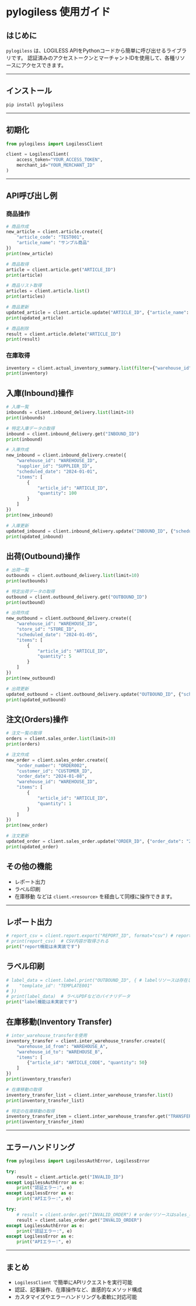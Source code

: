 # pylogiless 使用ガイド

## はじめに
`pylogiless` は、LOGILESS APIをPythonコードから簡単に呼び出せるライブラリです。
認証済みのアクセストークンとマーチャントIDを使用して、各種リソースにアクセスできます。

---

## インストール
```bash
pip install pylogiless
```

---

## 初期化
```python
from pylogiless import LogilessClient

client = LogilessClient(
    access_token="YOUR_ACCESS_TOKEN",
    merchant_id="YOUR_MERCHANT_ID"
)
```

---

## API呼び出し例

### 商品操作
```python
# 商品作成
new_article = client.article.create({
    "article_code": "TEST001",
    "article_name": "サンプル商品"
})
print(new_article)

# 商品取得
article = client.article.get("ARTICLE_ID")
print(article)

# 商品リスト取得
articles = client.article.list()
print(articles)

# 商品更新
updated_article = client.article.update("ARTICLE_ID", {"article_name": "新しい商品名"})
print(updated_article)

# 商品削除
result = client.article.delete("ARTICLE_ID")
print(result)
```

### 在庫取得
```python
inventory = client.actual_inventory_summary.list(filter={"warehouse_id": "YOUR_WAREHOUSE_ID"})
print(inventory)
```

## 入庫(Inbound)操作
```python
# 入庫一覧
inbounds = client.inbound_delivery.list(limit=10)
print(inbounds)

# 特定入庫データの取得
inbound = client.inbound_delivery.get("INBOUND_ID")
print(inbound)

# 入庫作成
new_inbound = client.inbound_delivery.create({
    "warehouse_id": "WAREHOUSE_ID",
    "supplier_id": "SUPPLIER_ID",
    "scheduled_date": "2024-01-01",
    "items": [
        {
            "article_id": "ARTICLE_ID",
            "quantity": 100
        }
    ]
})
print(new_inbound)

# 入庫更新
updated_inbound = client.inbound_delivery.update("INBOUND_ID", {"scheduled_date": "2024-01-15"})
print(updated_inbound)
```

## 出荷(Outbound)操作
```python
# 出荷一覧
outbounds = client.outbound_delivery.list(limit=10)
print(outbounds)

# 特定出荷データの取得
outbound = client.outbound_delivery.get("OUTBOUND_ID")
print(outbound)

# 出荷作成
new_outbound = client.outbound_delivery.create({
    "warehouse_id": "WAREHOUSE_ID",
    "store_id": "STORE_ID",
    "scheduled_date": "2024-01-05",
    "items": [
        {
            "article_id": "ARTICLE_ID",
            "quantity": 5
        }
    ]
})
print(new_outbound)

# 出荷更新
updated_outbound = client.outbound_delivery.update("OUTBOUND_ID", {"scheduled_date": "2024-01-20"})
print(updated_outbound)
```

## 注文(Orders)操作
```python
# 注文一覧の取得
orders = client.sales_order.list(limit=10)
print(orders)

# 注文作成
new_order = client.sales_order.create({
    "order_number": "ORDER002",
    "customer_id": "CUSTOMER_ID",
    "order_date": "2024-01-08",
    "warehouse_id": "WAREHOUSE_ID",
    "items": [
        {
            "article_id": "ARTICLE_ID",
            "quantity": 1
        }
    ]
})
print(new_order)

# 注文更新
updated_order = client.sales_order.update("ORDER_ID", {"order_date": "2024-01-12"})
print(updated_order)
```

## その他の機能
- レポート出力
- ラベル印刷
- 在庫移動
などは `client.<resource>` を経由して同様に操作できます。

---

## レポート出力
```python
# report_csv = client.report.export("REPORT_ID", format="csv") # reportリソースは存在しないためコメントアウト
# print(report_csv)  # CSV内容が取得される
print("report機能は未実装です")
```

## ラベル印刷
```python
# label_data = client.label.print("OUTBOUND_ID", { # labelリソースは存在しないためコメントアウト
#    "template_id": "TEMPLATE001"
# })
# print(label_data)  # ラベルPDFなどのバイナリデータ
print("label機能は未実装です")
```

## 在庫移動(Inventory Transfer)
```python
# inter_warehouse_transferを使用
inventory_transfer = client.inter_warehouse_transfer.create({
    "warehouse_id_from": "WAREHOUSE_A",
    "warehouse_id_to": "WAREHOUSE_B",
    "items": [
        {"article_id": "ARTICLE_CODE", "quantity": 50}
    ]
})
print(inventory_transfer)

# 在庫移動の取得
inventory_transfer_list = client.inter_warehouse_transfer.list()
print(inventory_transfer_list)

# 特定の在庫移動の取得
inventory_transfer_item = client.inter_warehouse_transfer.get("TRANSFER_ID")
print(inventory_transfer_item)
```

---

## エラーハンドリング
```python
from pylogiless import LogilessAuthError, LogilessError

try:
    result = client.article.get("INVALID_ID")
except LogilessAuthError as e:
    print("認証エラー:", e)
except LogilessError as e:
    print("APIエラー:", e)

try:
    # result = client.order.get("INVALID_ORDER") # orderリソースはsales_orderに変更されたためコメントアウト
    result = client.sales_order.get("INVALID_ORDER")
except LogilessAuthError as e:
    print("認証エラー:", e)
except LogilessError as e:
    print("APIエラー:", e)
```

---

## まとめ
- `LogilessClient` で簡単にAPIリクエストを実行可能
- 認証、記事操作、在庫操作など、直感的なメソッド構成
- カスタマイズやエラーハンドリングも柔軟に対応可能
